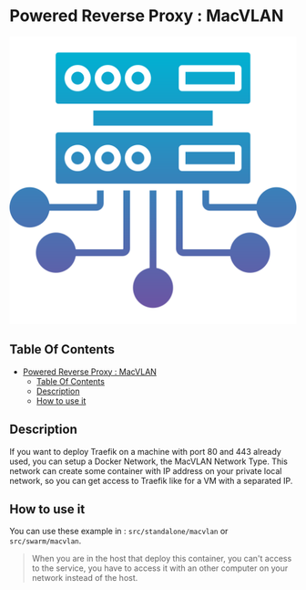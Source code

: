# Powered Reverse Proxy : MacVLAN

![Icon](../icon.png)

## Table Of Contents

- [Powered Reverse Proxy : MacVLAN](#powered-reverse-proxy--macvlan)
  - [Table Of Contents](#table-of-contents)
  - [Description](#description)
  - [How to use it](#how-to-use-it)

## Description

If you want to deploy Traefik on a machine with port 80 and 443 already used, you can setup a Docker Network, the MacVLAN Network Type. This network can create some container with IP address on your private local network, so you can get access to Traefik like for a VM with a separated IP.

## How to use it

You can use these example in : `src/standalone/macvlan` or `src/swarm/macvlan`.

> When you are in the host that deploy this container, you can't access to the service, you have to access it with an other computer on your network instead of the host.
